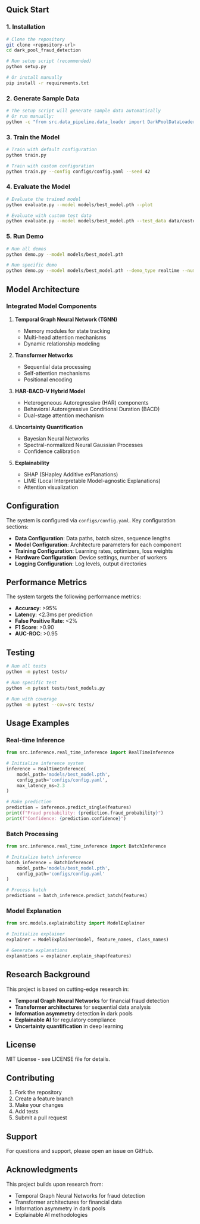 
## Quick Start

### 1. Installation

```bash
# Clone the repository
git clone <repository-url>
cd dark_pool_fraud_detection

# Run setup script (recommended)
python setup.py

# Or install manually
pip install -r requirements.txt
```

### 2. Generate Sample Data

```bash
# The setup script will generate sample data automatically
# Or run manually:
python -c "from src.data_pipeline.data_loader import DarkPoolDataLoader; loader = DarkPoolDataLoader('configs/config.yaml'); loader.create_dataloaders()"
```

### 3. Train the Model

```bash
# Train with default configuration
python train.py

# Train with custom configuration
python train.py --config configs/config.yaml --seed 42
```

### 4. Evaluate the Model

```bash
# Evaluate the trained model
python evaluate.py --model models/best_model.pth --plot

# Evaluate with custom test data
python evaluate.py --model models/best_model.pth --test_data data/custom_test.parquet
```

### 5. Run Demo

```bash
# Run all demos
python demo.py --model models/best_model.pth

# Run specific demo
python demo.py --model models/best_model.pth --demo_type realtime --num_samples 100
```

## Model Architecture

### Integrated Model Components

1. **Temporal Graph Neural Network (TGNN)**
   - Memory modules for state tracking
   - Multi-head attention mechanisms
   - Dynamic relationship modeling

2. **Transformer Networks**
   - Sequential data processing
   - Self-attention mechanisms
   - Positional encoding

3. **HAR-BACD-V Hybrid Model**
   - Heterogeneous Autoregressive (HAR) components
   - Behavioral Autoregressive Conditional Duration (BACD)
   - Dual-stage attention mechanism

4. **Uncertainty Quantification**
   - Bayesian Neural Networks
   - Spectral-normalized Neural Gaussian Processes
   - Confidence calibration

5. **Explainability**
   - SHAP (SHapley Additive exPlanations)
   - LIME (Local Interpretable Model-agnostic Explanations)
   - Attention visualization

## Configuration

The system is configured via `configs/config.yaml`. Key configuration sections:

- **Data Configuration**: Data paths, batch sizes, sequence lengths
- **Model Configuration**: Architecture parameters for each component
- **Training Configuration**: Learning rates, optimizers, loss weights
- **Hardware Configuration**: Device settings, number of workers
- **Logging Configuration**: Log levels, output directories

## Performance Metrics

The system targets the following performance metrics:

- **Accuracy**: >95%
- **Latency**: <2.3ms per prediction
- **False Positive Rate**: <2%
- **F1 Score**: >0.90
- **AUC-ROC**: >0.95

## Testing

```bash
# Run all tests
python -m pytest tests/

# Run specific test
python -m pytest tests/test_models.py

# Run with coverage
python -m pytest --cov=src tests/
```

## Usage Examples

### Real-time Inference

```python
from src.inference.real_time_inference import RealTimeInference

# Initialize inference system
inference = RealTimeInference(
    model_path='models/best_model.pth',
    config_path='configs/config.yaml',
    max_latency_ms=2.3
)

# Make prediction
prediction = inference.predict_single(features)
print(f"Fraud probability: {prediction.fraud_probability}")
print(f"Confidence: {prediction.confidence}")
```

### Batch Processing

```python
from src.inference.real_time_inference import BatchInference

# Initialize batch inference
batch_inference = BatchInference(
    model_path='models/best_model.pth',
    config_path='configs/config.yaml'
)

# Process batch
predictions = batch_inference.predict_batch(features)
```

### Model Explanation

```python
from src.models.explainability import ModelExplainer

# Initialize explainer
explainer = ModelExplainer(model, feature_names, class_names)

# Generate explanations
explanations = explainer.explain_shap(features)
```

## Research Background

This project is based on cutting-edge research in:

- **Temporal Graph Neural Networks** for financial fraud detection
- **Transformer architectures** for sequential data analysis
- **Information asymmetry** detection in dark pools
- **Explainable AI** for regulatory compliance
- **Uncertainty quantification** in deep learning

## License

MIT License - see LICENSE file for details.

## Contributing

1. Fork the repository
2. Create a feature branch
3. Make your changes
4. Add tests
5. Submit a pull request

## Support

For questions and support, please open an issue on GitHub.

## Acknowledgments

This project builds upon research from:
- Temporal Graph Neural Networks for fraud detection
- Transformer architectures for financial data
- Information asymmetry in dark pools
- Explainable AI methodologies
